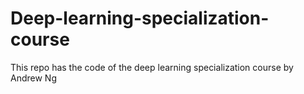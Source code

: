 # Deep-learning-specialization-course
This repo has the code of the deep learning specialization course by Andrew Ng
